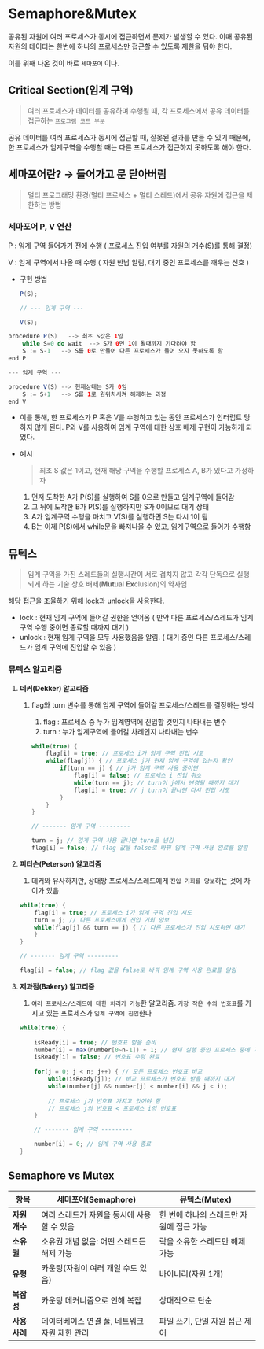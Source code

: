 # Semaphore&Mutex

공유된 자원에 여러 프로세스가 동시에 접근하면서 문제가 발생할 수 있다. 이때 공유된 자원의 데이터는 한번에 하나의 프로세스만 접근할 수 있도록 제한을 둬야 한다.

이를 위해 나온 것이 바로 `세마포어` 이다.

## Critical Section(임계 구역)

> 여러 프로세스가 데이터를 공유하며 수행될 때, 각 프로세스에서 공유 데이터를 접근하는 `프로그램 코드 부분`
> 

공유 데이터를 여러 프로세스가 동시에 접근할 때, 잘못된 결과를  만들 수 있기 때문에, 한 프로세스가  임계구역을 수행할 때는 다른 프로세스가  접근하지 못하도록 해야 한다.

## 세마포어란? → 들어가고 문 닫아버림

> 멀티 프로그래밍 환경(멀티 프로세스 + 멀티 스레드)에서 공유 자원에 접근을 제한하는 방법
> 

### 세마포어 P, V 연산

P : 임계 구역 들어가기 전에 수행 ( 프로세스 진입 여부를 자원의 개수(S)를 통해 결정)

V : 임계 구역에서 나올 때 수행 ( 자원 반납 알림, 대기 중인 프로세스를 깨우는 신호 )

- 구현 방법
    
    ```java
    P(S);
    
    // --- 임계 구역 ---
    
    V(S);
    ```
    

```java
procedure P(S)   --> 최초 S값은 1임
    while S=0 do wait  --> S가 0면 1이 될때까지 기다려야 함
    S := S-1   --> S를 0로 만들어 다른 프로세스가 들어 오지 못하도록 함
end P

--- 임계 구역 ---

procedure V(S) --> 현재상태는 S가 0임
    S := S+1   --> S를 1로 원위치시켜 해제하는 과정
end V
```

- 이를 통해, 한 프로세스가 P 혹은 V를 수행하고 있는 동안 프로세스가 인터럽트 당하지 않게 된다. P와 V를 사용하여 임계 구역에 대한  상호 배제 구현이 가능하게 되었다.

- 예시
    
    > 최초 S 값은 1이고, 현재 해당 구역을 수행할 프로세스 A, B가 있다고 가정하자
    > 
    1. 먼저 도착한 A가 P(S)를 실행하여 S를 0으로 만들고 임계구역에 들어감
    2. 그 뒤에 도착한 B가 P(S)를 실행하지만 S가 0이므로 대기 상태
    3. A가 임계구역 수행을 마치고 V(S)를 실행하면 S는 다시 1이 됨
    4. B는 이제 P(S)에서 while문을 빠져나올 수 있고, 임계구역으로 들어가 수행함

## **뮤텍스**

> 임계 구역을 가진 스레드들의 실행시간이 서로 겹치지 않고 각각 단독으로 실행되게 하는 기술
상호 배제(**Mut**ual **Ex**clusion)의 약자임
> 

해당 접근을 조율하기 위해 lock과 unlock을 사용한다.

- lock : 현재 임계 구역에 들어갈 권한을 얻어옴 ( 만약 다른 프로세스/스레드가 임계 구역 수행 중이면 종료할 때까지 대기 )
- unlock : 현재 임계 구역을 모두 사용했음을 알림. ( 대기 중인 다른 프로세스/스레드가 임계 구역에 진입할 수 있음 )

### **뮤텍스 알고리즘**

1. **데커(Dekker) 알고리즘**
    1. flag와 turn 변수를 통해 임계 구역에 들어갈 프로세스/스레드를 결정하는 방식
        1. flag : 프로세스 중 누가 임계영역에 진입할 것인지 나타내는 변수
        2. turn : 누가 임계구역에 들어갈 차례인지 나타내는 변수
        
        ```java
        while(true) {
            flag[i] = true; // 프로세스 i가 임계 구역 진입 시도
            while(flag[j]) { // 프로세스 j가 현재 임계 구역에 있는지 확인
                if(turn == j) { // j가 임계 구역 사용 중이면
                    flag[i] = false; // 프로세스 i 진입 취소
                    while(turn == j); // turn이 j에서 변경될 때까지 대기
                    flag[i] = true; // j turn이 끝나면 다시 진입 시도
                }
            }
        }
        
        // ------- 임계 구역 ---------
        
        turn = j; // 임계 구역 사용 끝나면 turn을 넘김
        flag[i] = false; // flag 값을 false로 바꿔 임계 구역 사용 완료를 알림
        ```
        
2. **피터슨(Peterson) 알고리즘**
    1. 데커와 유사하지만, 상대방 프로세스/스레드에게 `진입 기회를 양보`하는 것에 차이가 있음
    
    ```java
    while(true) {
        flag[i] = true; // 프로세스 i가 임계 구역 진입 시도
        turn = j; // 다른 프로세스에게 진입 기회 양보
        while(flag[j] && turn == j) { // 다른 프로세스가 진입 시도하면 대기
        }
    }
    
    // ------- 임계 구역 ---------
    
    flag[i] = false; // flag 값을 false로 바꿔 임계 구역 사용 완료를 알림
    ```
    
3. **제과점(Bakery) 알고리즘**
    1. `여러 프로세스/스레드에 대한 처리가 가능`한 알고리즘. `가장 작은 수의 번호표`를 가지고 있는 프로세스가 `임계 구역에 진입`한다
    
    ```java
    while(true) {
        
        isReady[i] = true; // 번호표 받을 준비
        number[i] = max(number[0~n-1]) + 1; // 현재 실행 중인 프로세스 중에 가장 큰 번호 배정 
        isReady[i] = false; // 번호표 수령 완료
        
        for(j = 0; j < n; j++) { // 모든 프로세스 번호표 비교
            while(isReady[j]); // 비교 프로세스가 번호표 받을 때까지 대기
            while(number[j] && number[j] < number[i] && j < i);
            
            // 프로세스 j가 번호표 가지고 있어야 함
            // 프로세스 j의 번호표 < 프로세스 i의 번호표
        }
    
        // ------- 임계 구역 ---------
    
        number[i] = 0; // 임계 구역 사용 종료
    }
    ```
    

## Semaphore vs Mutex

| **항목** | **세마포어(Semaphore)** | **뮤텍스(Mutex)** |
| --- | --- | --- |
| **자원 개수** | 여러 스레드가 자원을 동시에 사용할 수 있음 | 한 번에 하나의 스레드만 자원에 접근 가능 |
| **소유권** | 소유권 개념 없음: 어떤 스레드든 해제 가능 | 락을 소유한 스레드만 해제 가능 |
| **유형** | 카운팅(자원이 여러 개일 수도 있음) | 바이너리(자원 1개) |
| **복잡성** | 카운팅 메커니즘으로 인해 복잡 | 상대적으로 단순 |
| **사용 사례** | 데이터베이스 연결 풀, 네트워크 자원 제한 관리 | 파일 쓰기, 단일 자원 접근 제어 |